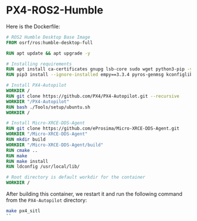 # PX4-ROS2-Humble

Here is the Dockerfile:

```Dockerfile
# ROS2 Humble Desktop Base Image
FROM osrf/ros:humble-desktop-full

RUN apt update && apt upgrade -y

# Installing requirements
RUN apt install ca-certificates gnupg lsb-core sudo wget python3-pip -y
RUN pip3 install --ignore-installed empy==3.3.4 pyros-genmsg kconfiglib jsonschema

# Install PX4-Autopilot
WORKDIR /
RUN git clone https://github.com/PX4/PX4-Autopilot.git --recursive
WORKDIR "/PX4-Autopilot"
RUN bash ./Tools/setup/ubuntu.sh
WORKDIR /

# Install Micro-XRCE-DDS-Agent
RUN git clone https://github.com/eProsima/Micro-XRCE-DDS-Agent.git
WORKDIR "/Micro-XRCE-DDS-Agent"
RUN mkdir build
WORKDIR "/Micro-XRCE-DDS-Agent/build"
RUN cmake ..
RUN make
RUN make install
RUN ldconfig /usr/local/lib/

# Root directory is default workdir for the container
WORKDIR /
```

After building this container, we restart it and run the following command from the ```PX4-Autopilot``` directory:
```bash
make px4_sitl
``
